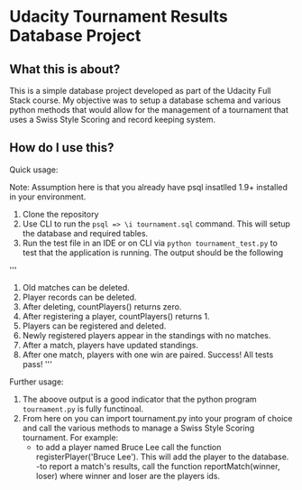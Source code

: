 # Udacity Tournament Results Database Project

What this is about?
-------------------

This is a simple database project developed as part of the Udacity Full Stack course. My objective was to setup a database schema and various python methods that would allow for the management of a tournament that uses a Swiss Style Scoring and record keeping system.


How do I use this?
------------------

Quick usage:

Note: Assumption here is that you already have psql insatlled 1.9+ installed in your environment.

1. Clone the repository
2. Use CLI to run the `psql => \i tournament.sql` command. This will setup the database and required tables.
3. Run the test file in an IDE or on CLI via `python tournament_test.py` to test that the application is running. The output should be the following

'''
1. Old matches can be deleted.
2. Player records can be deleted.
3. After deleting, countPlayers() returns zero.
4. After registering a player, countPlayers() returns 1.
5. Players can be registered and deleted.
6. Newly registered players appear in the standings with no matches.
7. After a match, players have updated standings.
8. After one match, players with one win are paired.
Success!  All tests pass!
'''

Further usage:

1. The aboove output is a good indicator that the python program `tournament.py` is fully functinoal.
2. From here on you can import tournament.py into your program of choice and call the various methods to manage a Swiss Style Scoring tournament. For example:
	- to add a player named Bruce Lee call the function registerPlayer('Bruce Lee'). This will add the player to the database.
	-to report a match's results, call the function reportMatch(winner, loser) where winner and loser are the players ids.
